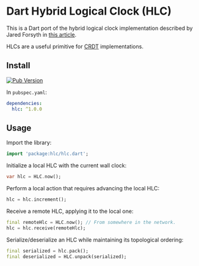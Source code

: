 # Dart Hybrid Logical Clock (HLC)

This is a Dart port of the hybrid logical clock implementation described by Jared Forsyth in [this article](https://jaredforsyth.com/posts/hybrid-logical-clocks/).

HLCs are a useful primitive for [CRDT](https://crdt.tech/) implementations.

## Install

[![Pub Version](https://img.shields.io/pub/v/hlc?color=green)](https://pub.dev/packages/hlc)

In `pubspec.yaml`:

```yaml
dependencies:
  hlc: ^1.0.0
```

## Usage

Import the library:

```dart
import 'package:hlc/hlc.dart';
```

Initialize a local HLC with the current wall clock:

```dart
var hlc = HLC.now();
```

Perform a local action that requires advancing the local HLC:

```dart
hlc = hlc.increment();
```

Receive a remote HLC, applying it to the local one:

```dart
final remoteHlc = HLC.now(); // From somewhere in the network.
hlc = hlc.receive(remoteHlc);
```

Serialize/deserialize an HLC while maintaining its topological ordering:

```dart
final serialized = hlc.pack();
final deserialized = HLC.unpack(serialized);
```
